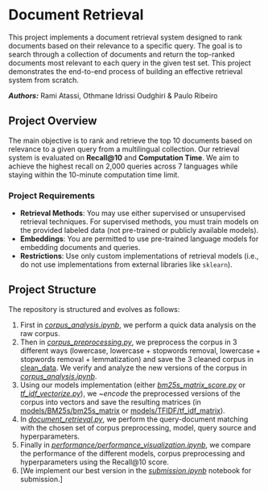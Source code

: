# Document Retrieval

This project implements a document retrieval system designed to rank documents based on their relevance to a specific
query. The goal is to search through a collection of documents and return the top-ranked documents most relevant to each
query in the given test set. This project demonstrates the end-to-end process of building an effective retrieval system
from scratch.

***Authors:*** Rami Atassi, Othmane Idrissi Oudghiri & Paulo Ribeiro

## Project Overview

The main objective is to rank and retrieve the top 10 documents based on relevance to a given query from a multilingual collection. Our
retrieval system is evaluated on **Recall@10** and **Computation Time**. We aim
to achieve the highest recall on 2,000 queries across 7 languages while staying within the 10-minute computation time limit.

### Project Requirements

- **Retrieval Methods**: You may use either supervised or unsupervised retrieval techniques. For supervised methods, you
  must train models on the provided labeled data (not pre-trained or publicly available models).
- **Embeddings**: You are permitted to use pre-trained language models for embedding documents and queries.
- **Restrictions**: Use only custom implementations of retrieval models (i.e., do not use implementations from external
  libraries like `sklearn`).

## Project Structure

The repository is structured and evolves as follows:

1. First in [*corpus_analysis.ipynb*](./corpus_analysis.ipynb), we perform a quick data analysis on the raw corpus.
2. Then in [*corpus_preprocessing.py*](./corpus_preprocessing.py), we preprocess the corpus in 3 different ways (lowercase, lowercase + stopwords
   removal, lowercase + stopwords removal + lemmatization) and save the 3 cleaned corpus in [clean_data](./clean_data/).
   We verify and analyze the new versions of the corpus in [*corpus_analysis.ipynb*](./corpus_analysis.ipynb).
3. Using our models implementation (either [*bm25s_matrix_score.py*](./models/BM25s/bm25s_matrix_score.py) or [
   *tf_idf_vectorize.py*](./models/TFIDF/tf_idf_vectorize.py)), we *~encode* the preprocessed versions of the corpus
   into vectors and save the resulting matrices (in [models/BM25s/bm25s_matrix](./models/BM25s/bm25s_matrix/)
   or [models/TFIDF/tf_idf_matrix](./models/TFIDF/tf_idf_matrix/)).
4. In [*document_retrieval.py*](./document_retrieval.py), we perform the query-document matching with the chosen set of corpus preprocessing, model, query source and hyperparameters.
5. Finally in [*performance/performance_visualization.ipynb*](./performance/performance_visualization.ipynb), we compare the performance of the different models, corpus preprocessing and hyperparameters using the Recall@10 score.
6. [We implement our best version in the [*submission.ipynb*](./submission.ipynb) notebook for submission.]

